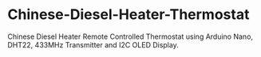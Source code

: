 # Chinese-Diesel-Heater-Thermostat
Chinese Diesel Heater Remote Controlled Thermostat using Arduino Nano, DHT22, 433MHz Transmitter and I2C OLED Display.

